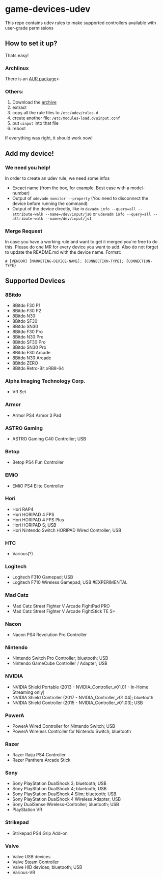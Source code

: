 # game-devices-udev
This repo contains udev rules to make supported controllers available with user-grade permissions

## How to set it up?
Thats easy!

### Archlinux
There is an [AUR package](https://aur.archlinux.org/packages/game-devices-udev/)←

### Others:
1. Download the [archive](https://gitlab.com/fabis_cafe/game-devices-udev/-/archive/main/game-devices-udev-main.zip)
2. extract
3. copy all the rule files to `/etc/udev/rules.d`
4. create another file: `/etc/modules-load.d/uinput.conf`
5. put `uinput` into that file
6. reboot

If everything was right, it should work now!

## Add my device!
### We need you help!
In order to create an udev rule, we need some infos
* Excact name (from the box, for example. Best case with a model-number)
* Output of `udevadm monitor --property` (You need to disconnect the device before running the command)
* Output of the device directly, like in `devadm info --query=all --attribute-walk --name=/dev/input/js0` or `udevadm info --query=all --attribute-walk --name=/dev/input/js1`

### Merge Request
In case you have a working rule and want to get it merged you're free to do this. Please do one MR for every device you want to add. Also do not forget to update the README.md with the device name. Format:
```
# [VENDOR] [MARKETING-DEVICE-NAME]; {CONNECTION-TYPE}; {CONNECTION-TYPE}
```

## Supported Devices
### 8Bitdo
* 8Bitdo F30 P1
* 8Bitdo F30 P2
* 8Bitdo N30
* 8Bitdo SF30
* 8Bitdo SN30
* 8Bitdo F30 Pro
* 8Bitdo N30 Pro
* 8Bitdo SF30 Pro
* 8Bitdo SN30 Pro
* 8Bitdo F30 Arcade
* 8Bitdo N30 Arcade
* 8Bitdo ZERO
* 8Bitdo Retro-Bit xRB8-64

### Alpha Imaging Technology Corp.
* VR Set

### Armor
* Armor PS4 Armor 3 Pad

### ASTRO Gaming
* ASTRO Gaming C40 Controller; USB

### Betop
* Betop PS4 Fun Controller

### EMiO
* EMiO PS4 Elite Controller

### Hori
* Hori RAP4
* Hori HORIPAD 4 FPS
* Hori HORIPAD 4 FPS Plus
* Hori HORIPAD S; USB
* Hori Nintendo Switch HORIPAD Wired Controller; USB

### HTC
* Various(?)

### Logitech

* Logitech F310 Gamepad; USB
* Logitech F710 Wireless Gamepad; USB #EXPERIMENTAL

### Mad Catz
* Mad Catz Street Fighter V Arcade FightPad PRO
* Mad Catz Street Fighter V Arcade FightStick TE S+

### Nacon
* Nacon PS4 Revolution Pro Controller

### Nintendo
* Nintendo Switch Pro Controller; bluetooth; USB
* Nintendo GameCube Controller / Adapter; USB

### NVIDIA
* NVIDIA Shield Portable (2013 - NVIDIA_Controller_v01.01 - In-Home Streaming only)
* NVIDIA Shield Controller (2017 - NVIDIA_Controller_v01.04); bluetooth
* NVIDIA Shield Controller (2015 - NVIDIA_Controller_v01.03); USB

### PowerA
* PowerA Wired Controller for Nintendo Switch; USB
* PowerA Wireless Controller for Nintendo Switch; bluetooth

### Razer
* Razer Raiju PS4 Controller
* Razer Panthera Arcade Stick

### Sony
* Sony PlayStation DualShock 3; bluetooth; USB
* Sony PlayStation DualShock 4; bluetooth; USB
* Sony PlayStation DualShock 4 Slim; bluetooth; USB
* Sony PlayStation DualShock 4 Wireless Adapter; USB
* Sony DualSense Wireless-Controller; bluetooth; USB
* PlayStation VR

### Strikepad
* Strikepad PS4 Grip Add-on

### Valve
* Valve USB devices
* Valve Steam Controller
* Valve HID devices; bluetooth; USB
* Various-VR
